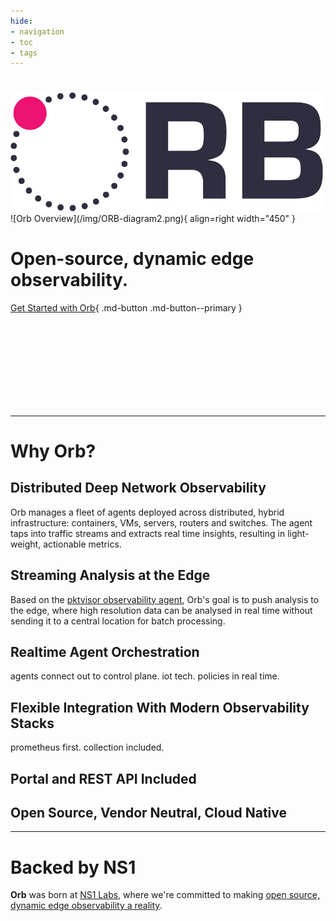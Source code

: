 ```yaml
---
hide:
- navigation
- toc
- tags
---
```

<h1></h1>
<img src="img/ORB-logo-black@3x.png" alt="Orb" width="500"/>
![Orb Overview](/img/ORB-diagram2.png){ align=right width="450" }

# Open-source, dynamic edge observability.

[Get Started with Orb](install/){ .md-button .md-button--primary }

<br> <br> <br> <br>
<br> <br> <br> <br>

***

# Why Orb?

## Distributed Deep Network Observability
Orb manages a fleet of agents deployed across distributed, hybrid infrastructure: containers, VMs, servers, routers and switches. 
The agent taps into traffic streams and extracts real time insights, resulting in light-weight, actionable metrics.

## Streaming Analysis at the Edge
Based on the [pktvisor observability agent](https://pktvisor.dev), Orb's goal is to push analysis to the edge, where high resolution
data can be analysed in real time without sending it to a central location for batch processing.

## Realtime Agent Orchestration
agents connect out to control plane. iot tech. policies in real time.

## Flexible Integration With Modern Observability Stacks
prometheus first. collection included.

## Portal and REST API Included

## Open Source, Vendor Neutral, Cloud Native

***

# Backed by NS1
**Orb** was born at [NS1 Labs](https://ns1.com/labs), where we're
committed to making [open source, dynamic edge observability a reality](https://ns1.com/blog/orb-a-new-paradigm-for-dynamic-edge-observability).

